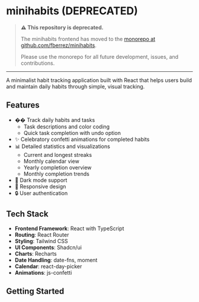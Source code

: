 # minihabits (DEPRECATED)

> **⚠️ This repository is deprecated.**
>
> The minihabits frontend has moved to the [monorepo at github.com/fberrez/minihabits](https://github.com/fberrez/minihabits).
>
> Please use the monorepo for all future development, issues, and contributions.

---

A minimalist habit tracking application built with React that helps users build and maintain daily habits through simple, visual tracking.

## Features

- �� Track daily habits and tasks
  - Task descriptions and color coding
  - Quick task completion with undo option
- ✨ Celebratory confetti animations for completed habits
- 📊 Detailed statistics and visualizations
  - Current and longest streaks
  - Monthly calendar view
  - Yearly completion overview
  - Monthly completion trends
- 🌙 Dark mode support
- 📱 Responsive design
- 🔒 User authentication

## Tech Stack

- **Frontend Framework**: React with TypeScript
- **Routing**: React Router
- **Styling**: Tailwind CSS
- **UI Components**: Shadcn/ui
- **Charts**: Recharts
- **Date Handling**: date-fns, moment
- **Calendar**: react-day-picker
- **Animations**: js-confetti

## Getting Started
